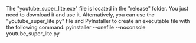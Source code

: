 The "youtube_super_lite.exe" file is located in the "release" folder. You just need to download it and use it. Alternatively, you can use the "youtube_super_lite.py" file and PyInstaller to create an executable file with the following command: pyinstaller --onefile --noconsole youtube_super_lite.py

